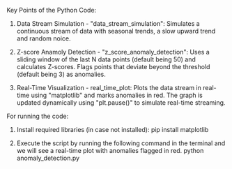 Key Points of the Python Code:

1. Data Stream Simulation - "data_stream_simulation":
Simulates a continuous stream of data with seasonal trends, a slow upward trend and random noice.

2. Z-score Anamoly Detection - "z_score_anomaly_detection":
Uses a sliding window of the last N data points (default being 50) and calculates Z-scores.
Flags points that deviate beyond the threshold (default being 3) as anomalies.

3. Real-Time Visualization - real_time_plot:
Plots the data stream in real-time using "matplotlib" and marks anomalies in red.
The graph is updated dynamically using "plt.pause()" to simulate real-time streaming.

For running the code:

1. Install required libraries (in case not installed):
      pip install matplotlib 

2. Execute the script by running the following command in the terminal and we will see a real-time plot with anomalies flagged in red.
      python anomaly_detection.py


